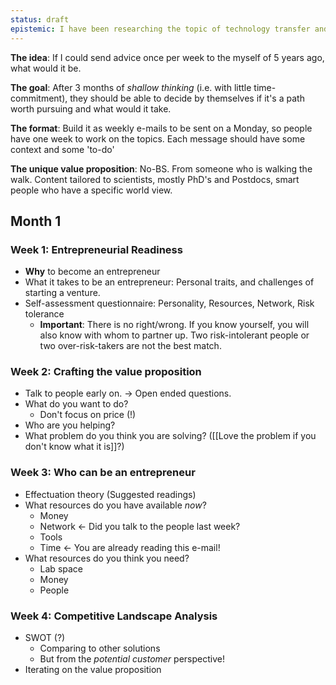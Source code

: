 ```yaml
---
status: draft
epistemic: I have been researching the topic of technology transfer and science-based venture building for several years. It is the moment to share back.
---
```

**The idea**: If I could send advice once per week to the myself of 5 years ago, what would it be. 

**The goal**: After 3 months of *shallow thinking* (i.e. with little time-commitment), they should be able to decide by themselves if it's a path worth pursuing and what would it take. 

**The format**: Build it as weekly e-mails to be sent on a Monday, so people have one week to work on the topics. Each message should have some context and some 'to-do'

**The unique value proposition**: No-BS. From someone who is walking the walk. Content tailored to scientists, mostly PhD's and Postdocs, smart people who have a specific world view. 

## Month 1
### Week 1: Entrepreneurial Readiness
- **Why** to become an entrepreneur
- What it takes to be an entrepreneur: Personal traits, and challenges of starting a venture. 
- Self-assessment questionnaire: Personality, Resources, Network, Risk tolerance
    - **Important**: There is no right/wrong. If you know yourself, you will also know with whom to partner up. Two risk-intolerant people or two over-risk-takers are not the best match. 
### Week 2: Crafting the value proposition
- Talk to people early on. -> Open ended questions. 
- What do you want to do? 
    - Don't focus on price (!)
- Who are you helping?
- What problem do you think you are solving? ([[Love the problem if you don't know what it is]]?)
### Week 3: Who can be an entrepreneur
- Effectuation theory (Suggested readings)
- What resources do you have available *now*?
    - Money
    - Network <- Did you talk to the people last week?
    - Tools
    - Time <- You are already reading this e-mail!
- What resources do you think you need? 
    - Lab space
    - Money
    - People
### Week 4: Competitive Landscape Analysis
- SWOT (?)
    - Comparing to other solutions
    - But from the *potential customer* perspective!
- Iterating on the value proposition
